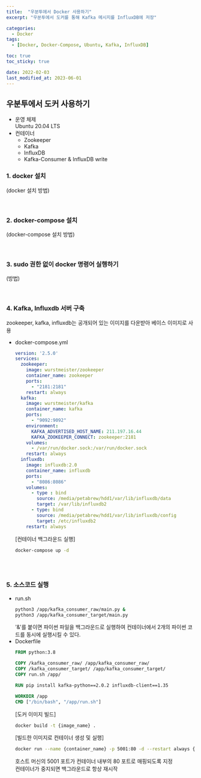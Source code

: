 ```yaml
---
title:  "우분투에서 Docker 사용하기"
excerpt: "우분투에서 도커를 통해 Kafka 메시지를 InfluxDB에 저장"

categories:
  - Docker
tags:
  - [Docker, Docker-Compose, Ubuntu, Kafka, InfluxDB]

toc: true
toc_sticky: true

date: 2022-02-03
last_modified_at: 2023-06-01
---
```


## 우분투에서 도커 사용하기  
- 운영 체제  
  Ubuntu 20.04 LTS  
- 컨테이너  
  - Zookeeper  
  - Kafka  
  - InfluxDB  
  - Kafka-Consumer & InfluxDB write 

### 1. docker 설치  
(docker 설치 방법)  
<br><br>  

### 2. docker-compose 설치  
(docker-compose 설치 방법)  
<br><br>  

### 3. sudo 권한 없이 docker 명령어 실행하기  
(방법)  
<br><br>  

### 4. Kafka, Influxdb 서버 구축  
zookeeper, kafka, influxdb는 공개되어 있는 이미지를 다운받아 베이스 이미지로 사용  

- docker-compose.yml  
  ```yml  
  version: '2.5.0'
  services:
    zookeeper:
      image: wurstmeister/zookeeper
      container_name: zookeeper
      ports:
        - "2181:2181"
      restart: always
    kafka:
      image: wurstmeister/kafka
      container_name: kafka
      ports:
        - "9092:9092"
      environment:
        KAFKA_ADVERTISED_HOST_NAME: 211.197.16.44
        KAFKA_ZOOKEEPER_CONNECT: zookeeper:2181
      volumes:
        - /var/run/docker.sock:/var/run/docker.sock
      restart: always
    influxdb:
      image: influxdb:2.0
      container_name: influxdb
      ports:
        - "8086:8086"
      volumes:
        - type : bind
          source: /media/petabrew/hdd1/var/lib/influxdb/data
          target: /var/lib/influxdb2
        - type: bind
          source: /media/petabrew/hdd1/var/lib/influxdb/config
          target: /etc/influxdb2
      restart: always
  ```  
  [컨테이너 백그라운드 실행]  
  ```bash  
  docker-compose up -d
  ```  
<br><br>  

### 5. 소스코드 실행  
- run.sh  
  ```bash  
  python3 /app/kafka_consumer_raw/main.py &
  python3 /app/kafka_consumer_target/main.py
  ```  
  '&'를 붙이면 파이썬 파일을 백그라운드로 실행하여 컨테이너에서 2개의 파이썬 코드를 동시에 실행시킬 수 있다.  
- Dockerfile  
  ```Dockerfile
  FROM python:3.8

  COPY /kafka_consumer_raw/ /app/kafka_consumer_raw/
  COPY /kafka_consumer_target/ /app/kafka_consumer_target/
  COPY run.sh /app/

  RUN pip install kafka-python==2.0.2 influxdb-client==1.35

  WORKDIR /app
  CMD ["/bin/bash", "/app/run.sh"]
  ```  
  [도커 이미지 빌드]  
  ```bash  
  docker build -t {image_name} .
  ```  
  [빌드한 이미지로 컨테이너 생성 및 실행]
  ```bash  
  docker run --name {container_name} -p 5001:80 -d --restart always {image_name}
  ```  
  호스트 머신의 5001 포트가 컨테이너 내부의 80 포트로 매핑되도록 지정  
  컨테이너가 중지되면 백그라운드로 항상 재시작  
